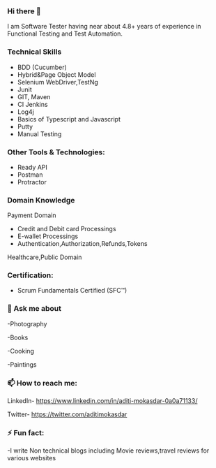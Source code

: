 ### Hi there 👋
 I am Software Tester having near about 4.8+ years of experience in Functional Testing and Test Automation.
 
 
 ### Technical Skills

 - BDD (Cucumber) 
 - Hybrid&Page Object Model 
 - Selenium WebDriver,TestNg
 - Junit
- GIT, Maven
- CI Jenkins 
- Log4j
- Basics of Typescript and Javascript
- Putty
- Manual Testing


 ### Other Tools & Technologies:
- Ready API 
- Postman
- Protractor

### Domain Knowledge

  Payment Domain
- Credit and Debit card Processings
- E-wallet Processings
- Authentication,Authorization,Refunds,Tokens
 
 Healthcare,Public Domain


### Certification:
- Scrum Fundamentals Certified (SFC™)



### 💬 Ask me about

-Photography

-Books

-Cooking 

-Paintings

### 📫 How to reach me:

LinkedIn- https://www.linkedin.com/in/aditi-mokasdar-0a0a71133/

Twitter-  https://twitter.com/aditimokasdar


### ⚡ Fun fact: 

 -I write Non technical blogs including Movie reviews,travel reviews for various websites

